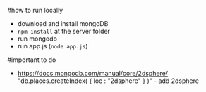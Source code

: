 #how to run locally

- download and install mongoDB
- `npm install` at the server folder
- run mongodb
- run app.js (`node app.js`)

#important to do
- https://docs.mongodb.com/manual/core/2dsphere/ "db.places.createIndex( { loc : "2dsphere" } )" - add 2dsphere
